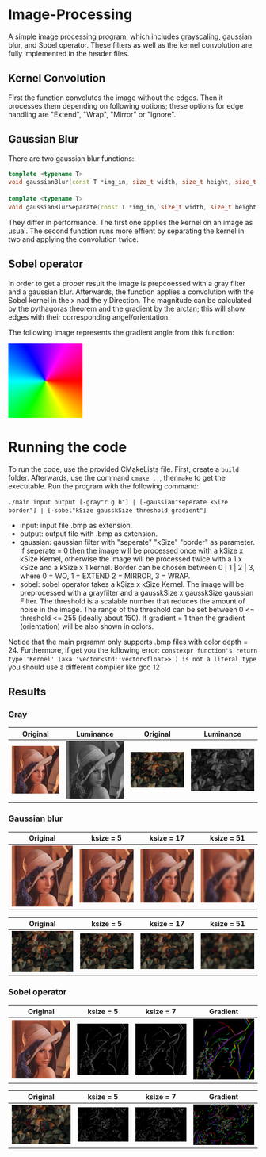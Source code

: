 # Image-Processing
A simple image processing program, which includes grayscaling, gaussian blur, and Sobel operator.
These filters as well as the kernel convolution are fully implemented in the header files.

## Kernel Convolution
First the function convolutes the image without the edges. Then it processes them depending on following options; these options for edge handling are "Extend", "Wrap", "Mirror" or "Ignore".

## Gaussian Blur
There are two gaussian blur functions: 
```c++
template <typename T>
void gaussianBlur(const T *img_in, size_t width, size_t height, size_t channels, T *img_out, size_t ksize, Border border);

template <typename T>
void gaussianBlurSeparate(const T *img_in, size_t width, size_t height, size_t channels, T *img_out, size_t ksize, Border border);
```
They differ in performance. The first one applies the kernel on an image as usual. The second function runs more effient by separating the kernel in two and applying the convolution twice.   

## Sobel operator
In order to get a proper result the image is prepcoessed with a gray filter and a gaussian blur. Afterwards, the function applies a convolution with the Sobel kernel in the x nad the y Direction. The magnitude can be calculated by the pythagoras theorem and the gradient by the arctan; this will show edges with their corresponding angel/orientation.

The following image represents the gradient angle from this function:

<img src="data/gradientcircle.png" width="150" height="150">

# Running the code
To run the code, use the provided CMakeLists file. First, create a `build` folder. Afterwards, use the command `cmake ..`, then`make` to get the executable.
Run the program with the following command:

`./main input output [-gray"r g b"] | [-gaussian"seperate kSize border"] | [-sobel"kSize gausskSize threshold gradient"]`

- input: input file .bmp as extension.
- output: output file with .bmp as extension.
- gaussian: gaussian filter with "seperate" "kSize" "border" as parameter. If seperate = 0 then the image will be processed once with a kSize x kSize Kernel, otherwise the image will be processed twice with a 1 x kSize and a kSize x 1 kernel. Border can be chosen between 0 | 1 | 2 | 3, where 0 = WO, 1 = EXTEND 2 = MIRROR, 3 = WRAP. 
- sobel: sobel operator takes a kSize x kSize Kernel. The image will be preprocessed with a grayfilter and a gausskSize x gausskSize gaussian Filter. The threshold is a scalable number that reduces the amount of noise in the image. The range of the threshold can be set between 0 <= threshold <= 255 (ideally about 150). If gradient = 1 then the gradient (orientation) will be also shown in colors.

Notice that the main prgramm only supports .bmp files with color depth = 24. Furthermore, if get you the following error: `constexpr function's return type 'Kernel' (aka 'vector<std::vector<float>>') is not a literal type` you should use a different compiler like gcc 12

## Results

### Gray
|Original|Luminance|Original|Luminance|
|:---:|:---:|:---:|:---:|
![](data/lena.bmp)|![](data/lena_gray.bmp)|![](data/berries.bmp)|![](data/berries_gray.bmp)|

### Gaussian blur
|Original|ksize = 5|ksize = 17|ksize = 51|
|:---:|:---:|:---:|:---:|
![](data/lena.bmp)|![](data/lena_blur5x5.bmp)|![](data/lena_blur17x17.bmp)|![](data/lena_blur51x51.bmp)|

|Original|ksize = 5|ksize = 17|ksize = 51|
|:---:|:---:|:---:|:---:|
![](data/berries.bmp)|![](data/berries_blur5x5.bmp)|![](data/berries_blur17x17.bmp)|![](data/berries_blur51x51.bmp)|

### Sobel operator
|Original|ksize = 5|ksize = 7|Gradient|
|:---:|:---:|:---:|:---:|
![](data/lena.bmp)|![](data/lena_sobel5x5.bmp)|![](data/lena_sobel7x7.bmp)|![](data/lena_sobel_5x5_gradient.bmp)|

|Original|ksize = 5|ksize = 7|Gradient|
|:---:|:---:|:---:|:---:|
![](data/berries.bmp)|![](data/berries_sobel5x5.bmp)|![](data/berries_sobel7x7.bmp)|![](data/berries_sobel5x5_gradient.bmp)|

